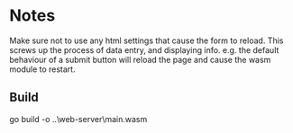# Notes

Make sure not to use any html settings that cause the form to reload.
This screws up the process of data entry, and displaying info.
e.g. the default behaviour of a submit button will reload the page and cause the wasm module to restart.


## Build

go build -o ..\web-server\main.wasm
